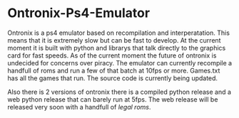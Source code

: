 # Ontronix-Ps4-Emulator
Ontronix is a ps4 emulator based on recompilation and interperatation. This means that it is extremely slow but can be fast to develop. At the current moment it is built with python and librarys that talk directly to the graphics card for fast speeds. As of the current moment the future of ontronix is undecided for concerns over piracy. The emulator can currently recompile a handfull of roms and run a few of that batch at 10fps or more. Games.txt has all the games that run. The source code is currently being updated.

Also there is 2 versions of ontronix there is a compiled python release and a web python release that can barely run at 5fps. The web release will be released very soon with a handfull of *legal roms*.
